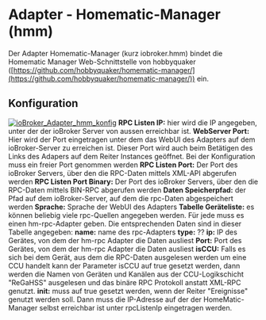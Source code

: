 
# Adapter - Homematic-Manager (hmm)

Der Adapter Homematic-Manager (kurz iobroker.hmm) bindet die Homematic Manager Web-Schnittstelle von hobbyquaker ([https://github.com/hobbyquaker/homematic-manager/](https://github.com/hobbyquaker/homematic-manager/)) ein.


## [](https://github.com/ioBroker/ioBroker/wiki/ioBroker-Adapter-hmm#konfiguration)Konfiguration

[![ioBroker_Adapter_hmm_konfig](img/ioBroker_Adapter_hmm_konfig.jpg)](img/ioBroker_Adapter_hmm_konfig.jpg) **RPC Listen IP:** hier wird die IP angegeben, unter der der ioBroker Server von aussen erreichbar ist. **WebServer Port:** Hier wird der Port eingetragen unter dem das WebUI des Adapters auf dem ioBroker-Server zu erreichen ist. Dieser Port wird auch beim Betätigen des Links des Adapers auf dem Reiter Instances geöffnet. Bei der Konfiguration muss ein freier Port genommen werden **RPC Listen Port:** Der Port des ioBroker Servers, über den die RPC-Daten mittels XML-API abgerufen werden **RPC Listen Port Binary:** Der Port des ioBroker Servers, über den die RPC-Daten mittels BIN-RPC abgerufen werden **Daten Speicherpfad:** der Pfad auf dem ioBroker-Server, auf dem die rpc-Daten abgespeichert werden **Sprache:** Sprache der WebUI des Adapters **Tabelle Geräteliste:** es können beliebig viele rpc-Quellen angegeben werden. Für jede muss es einen hm-rpc-Adapter geben. Die entsprechenden Daten sind in dieser Tabelle angegeben: **name:** name des rpc-Adapters **type:** ?? **ip:** IP des Gerätes, von dem der hm-rpc Adapter die Daten ausliest **Port:** Port des Gerätes, von dem der hm-rpc Adapter die Daten ausliest **isCCU:** Falls es sich bei dem Gerät, aus dem die RPC-Daten ausgelesen werden um eine CCU handelt kann der Parameter isCCU auf true gesetzt werden, dann werden die Namen von Geräten und Kanälen aus der CCU-Logikschicht "ReGaHSS" ausgelesen und das binäre RPC Protokoll anstatt XML-RPC genutzt. **init:** muss auf true gesetzt werden, wenn der Reiter "Ereignisse" genutzt werden soll. Dann muss die IP-Adresse auf der der HomeMatic-Manager selbst erreichbar ist unter rpcListenIp eingetragen werden.